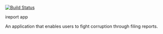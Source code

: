 [![Build Status](https://travis-ci.com/flocka12/IREPORTER-APP.svg?branch=Develope)](https://travis-ci.com/flocka12/IREPORTER-APP)

ireport app

An application that enables users to fight corruption through filing reports.


